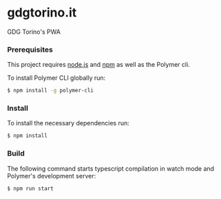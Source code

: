 # gdgtorino.it

GDG Torino's PWA

### Prerequisites

This project requires [node.js](https://nodejs.org) and [npm](https://npmjs.org) as well as the Polymer cli.

To install Polymer CLI globally run:

```bash
$ npm install -g polymer-cli
```

### Install

To install the necessary dependencies run:

```bash
$ npm install
```

### Build

The following command starts typescript compilation in watch mode and Polymer's development server:

```bash
$ npm run start
```